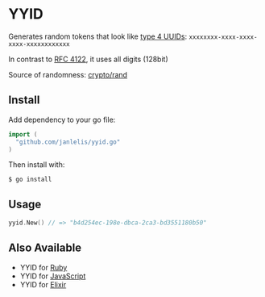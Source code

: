 # YYID

Generates random tokens that look like [type 4 UUIDs](https://en.wikipedia.org/wiki/Universally_unique_identifier#Version_4_.28random.29): `xxxxxxxx-xxxx-xxxx-xxxx-xxxxxxxxxxxx`

In contrast to [RFC 4122](https://tools.ietf.org/rfc/rfc4122.txt), it uses all digits (128bit)

Source of randomness: [crypto/rand](http://golang.org/pkg/crypto/rand/)


## Install

Add dependency to your go file:

```go
import (
  "github.com/janlelis/yyid.go"
)
```

Then install with:

```
$ go install
```


## Usage

```go
yyid.New() // => "b4d254ec-198e-dbca-2ca3-bd3551180b50"
```

## Also Available

- YYID for [Ruby](https://github.com/janlelis/yyid.rb)
- YYID for [JavaScript](https://github.com/janlelis/yyid.js)
- YYID for [Elixir](https://github.com/janlelis/yyid.ex)

